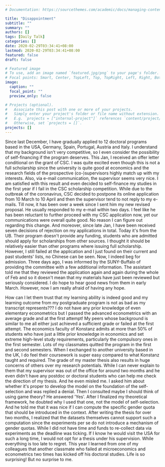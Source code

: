 ```yaml
---
# Documentation: https://sourcethemes.com/academic/docs/managing-content/

title: "Disappointment"
subtitle: ""
summary: ""
authors: []
tags: [Daily Talk]
categories: []
date: 2020-02-29T03:34:41+08:00
lastmod: 2020-02-29T03:34:41+08:00
featured: false
draft: false

# Featured image
# To use, add an image named `featured.jpg/png` to your page's folder.
# Focal points: Smart, Center, TopLeft, Top, TopRight, Left, Right, BottomLeft, Bottom, BottomRight.
image:
  caption: ""
  focal_point: ""
  preview_only: false

# Projects (optional).
#   Associate this post with one or more of your projects.
#   Simply enter your project's folder or file name without extension.
#   E.g. `projects = ["internal-project"]` references `content/project/deep-learning/index.md`.
#   Otherwise, set `projects = []`.
projects: []
---
```


Since last December, I have gradually applied to 12 doctoral programs based in the USA, Germany, Spain, Portugal, Austria and Italy. I understand that my background isn't very competitive, so I even consider the possibility of self-financing if the program deserves. This Jan, I received an offer letter conditional on the grant of CSC. I was quite excited even though this is not a full scholarship since the university is quite good at economics and the research fields of the prospective (co-)supervisors highly match up with my interests. Also, via e-mail communication, the supervisor seems very nice. I am satisfied with this result and even decided to self-finance my studies in the first year if I fail in the CSC scholarship competition. While due to the outbreak of the coronavirus, CSC decided to postpone its online application from 10 March to 10 April and then the supervisor tend to not reply to my e-mails. Till now, it has been over a week since I sent him my new revised proposal. He usually responded to my e-mail within two days. I feel like he has been reluctant to further proceed with my CSC application now, yet our communications were overall quite good. No reason I can figure out regarding this change. And moreover, since late Jan, I have been received seven decisions of rejection on my applications in total. Today it's from the UB. Their program doesn't provide any funding, students who are admitted should apply for scholarships from other sources. I thought it should be relatively easier than other programs where issuing full scholarship. However, I still failed at the application and I just found on their current and past students' lists, no Chinese can be seen. Now, I indeed beg for admission. Three days ago, I was informed by the SUNY-Buffalo of providing the committee with a few additional information. The assistant told me that they reviewed the application again and again during the whole of Feb and so it doesn't mean that my materials have just been reviewed but seriously considered. I do hope to hear good news from them in early March. However, now I am really afraid of having any hope. 

How can I let them trust that my learning ability is indeed good and my learning outcome from my postgraduate program is not as bad as my transcript represents??? I do not have any prior knowledge of even elementary econometrics but I passed the advanced econometrics with an average grade and at the first attempt! My peers whose background is similar to me all either just achieved a sufficient grade or failed at the first attempt. The economics faculty of Konstanz admits at more than 50% of students who have just a little prior knowledge in economics and set extreme high-level study requirements, particularly the compulsory ones in the first semester. Lots of my classmates quitted the program in the first and second semesters. When I exchanged to another university based in the UK, I do feel their coursework is super easy compared to what Konstanz taught and required. The grade of my master thesis also results in huge concerns of others over my research potentials. While I can never explain to them that my supervisor was out of the office for around two months and he even didn't have any postdoc or doctoral students who can help me check the direction of my thesis. And he even misled me. I asked him about whether it's proper to develop the model on the foundation of the self-selection and was replied a denial. Then I consulted maybe I should think of using game theory? He answered 'Yes'. After I finalized my theoretical framework, he doubted why I used that one, not the model of self-selection. And he told me that it was nice if I can compute the specific gender quota that should be introduced in the context. After writing the thesis for over two months, I realized that the datasets themselves cannot support such a computation since the experiments per se do not introduce a mechanism of gender quotas. While I did not have time and funds to re-collect data via experiments as the deadline was ticking. If I know he would visit the USA for such a long time, I would not opt for a thesis under his supervision. While everything is too late to regret. This year I learned from one of my colleagues that another classmate who failed at microeconomics and econometrics two times has kicked off his doctoral studies. Life is so surprising! But no surprise to me. 
